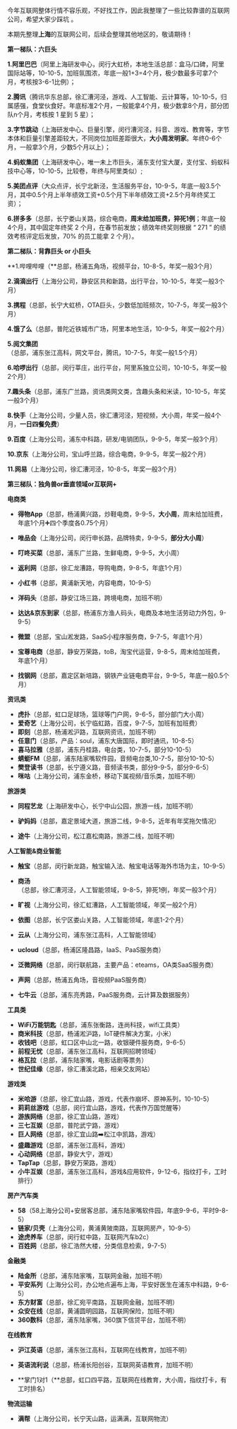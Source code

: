 今年互联网整体行情不容乐观，不好找工作，因此我整理了一些比较靠谱的互联网公司，希望大家少踩坑 。

本期先整理**上海**的互联网公司，后续会整理其他地区的，敬请期待！

**第一梯队：六巨头**

**1.阿里巴巴**（阿里上海研发中心，闵行大虹桥，本地生活总部：盒马/口碑，阿里国际站等，10-10-5，加班氛围浓，年底一般1+3=4个月，极少数最多可拿7个月，考核按3-6-1比例）；

**2.腾讯**（腾讯华东总部，徐汇漕河泾，游戏、人工智能、云计算等，10-10-5，归属感强，食堂伙食好。年底标准2个月，一般能拿4个月，极少数拿8个月，部分团队n个月，考核按 1 星到 5 星）；

**3.字节跳动**（上海研发中心、巨量引擎，闵行漕河泾，抖音、游戏、教育等，字节本体和巨量引擎差距较大，不同岗位加班差距很大，**大小周发明家**。年终0-6个月，一般拿3个月，少数5个月以上）；

**4.蚂蚁集团**（上海研发中心，唯一未上市巨头，浦东支付宝大厦，支付宝、蚂蚁科技中心等，10-10-5，比较卷，年终与阿里类似）;

**5.美团点评**（大众点评，长宁北新泾，生活服务平台，10-9-5，年底一般3.5个月，其中0.5个月上半年绩效工资+0.5个月下半年绩效工资+2.5个月年终奖工资）；

**6.拼多多**（总部，长宁娄山关路，综合电商，**周末给加班费，猝死1例**；年底一般4个月，其中固定年终奖 2 个月，在春节前发放；绩效年终奖则根据 “ 271 ” 的绩效考核评定后发放，70% 的员工能拿 2 个月）。



**第二梯队：背靠巨头 or 小巨头**

**1.哔哩哔哩（**总部，杨浦五角场，视频平台，10-8-5，年奖一般3个月）

**2.滴滴出行**（上海分公司，静安区共和新路，出行平台，10-10-5，年奖一般3个月）

**3.携程**（总部，长宁大虹桥，OTA巨头，少数低加班频次，10-7-5，年奖一般3个月）

**4.饿了么**（总部，普陀近铁城市广场，阿里本地生活，10-9-5，年奖一般2个月）

**5.阅文集团**（总部，浦东张江高科，网文平台，腾讯，10-7-5，年奖一般1.5个月）

**6.哈啰出行**（总部，闵行莘庄，出行平台，阿里系独立公司，10-10-5，年奖一般2个月）

**7.趣头条**（总部，浦东广兰路，资讯类网文类，含趣头条和米读，10-10-5，年奖一般3个月）

**8.快手**（上海分公司，少量人员，徐汇漕河泾，短视频，大小周，年奖一般4个月，**一日四餐免费**）

**9.百度**（上海分公司，浦东中科路，研发/电销团队，9-9-5，年奖一般3个月）

**10.京东**（上海分公司，宝山呼兰路，综合电商，9-9-5，年奖一般2个月）

**11.网易**（上海分公司，徐汇漕河泾，10-8-5，年奖一般3个月）

**第三梯队：独角兽or垂直领域or互联网+**

**电商类**

- **得物App**（总部，杨浦黄兴路，炒鞋电商，9-9-5，**大小周**，周末给加班费，年底1个月➕四个季度各0.75个月）

- **唯品会**（上海分公司，闵行申长路，品牌特卖，9-9-5，**部分大小周**）

- **叮咚买菜**（总部，浦东广兰路，生鲜电商，9-9-5，大小周）

- **返利网**（总部，徐汇龙漕路，导购电商，9-8-5，年底1个月）

- **小红书**（总部，黄浦新天地，内容电商，10-9-5）

- **洋码头**（总部，静安江场三路，跨境电商，加班不明）

- **达达&京东到家**（总部，杨浦东方渔人码头，电商及本地生活劳动力外包，9-9-5）

- **微盟**（总部，宝山淞发路，SaaS小程序服务商，9-7-5，年底1个月）

- **宝尊电商**（总部，静安万荣路，toB，淘宝代运营，9-8-5，周末给加班费，年底1个月）

- **找钢网**（总部，嘉定区新培路，钢铁产业链电商平台，9-9-5，年底一般0.5个月）

  

**资讯类**

- **虎扑**（总部，虹口足球场，篮球等门户网，9-6-5，部分部门大小周）
- **爱奇艺**（上海分公司，长宁临虹路，百度，9-7-5，加班有加班费）
- **即刻**（总部，杨浦淞沪路，互联网资讯，加班不明）
- **任意门**（总部，产品：soul，浦东大唐国际，即时通讯，10-8-5）
- **喜马拉雅**（总部，浦东丹桂路，电台类，10-7-5，部分10-10-5）
- **蜻蜓FM**（总部，浦东陆家嘴软件园，音频电台类,10-7-5，部分10-10-5）
- **樊登读书**（总部，长宁遵义路，音频读书类，部分9-9-5，部分9-6-5）
- **咪咕**（上海分公司，浦东金桥，移动下属视频/音乐类，加班不明）

**旅游类**

- **同程艺龙**（上海研发中心，长宁中山公园，旅游一线，加班不明）

- **驴妈妈**（总部，嘉定景域大道，旅游二线，9-8-5，近年有年奖拖欠情况）

- **途牛**（上海分公司，松江嘉松南路，旅游二线，加班不明）

  

**人工智能&商业智能**

- **触宝**（总部，闵行新龙路，触宝输入法、触宝电话等海外市场为主，10-9-5）

- **商汤**（总部，徐汇漕河泾，人工智能领域，9-8-5，猝死1例，年奖一般3个月）

- **旷视**（上海分公司，徐汇虹漕路，人工智能领域，年奖一般2个月）

- **依图**（总部，长宁区娄山关路，人工智能领域，年底1-2个月）

- **云从**（上海分公司，浦东张江高科，人工智能领域）

- **ucloud**（总部，杨浦区隆昌路，IaaS、PaaS服务商）

- **泛微网络**（总部，闵行联航路，主要产品：eteams，OA类SaaS服务商）

- **声网**（总部，杨浦五角场，音视频PaaS服务商）

- **七牛云**（总部，浦东亮秀路，PaaS服务商，云计算及数据服务）

  

**工具类**

- **WiFi万能钥匙**（总部，浦东张衡路，连尚科技，wifi工具类）
- **商米科技**（总部，杨浦淞沪路，IoT硬件解决方案，小米）
- **收钱吧**（总部，虹口区中山北一路，收银硬件服务商，9-6-5）
- **前程无忧**（总部，浦东张江高科，互联网招聘领域）
- **格瓦拉**（总部，浦东陆家嘴，电影话剧等票务）
- **世纪佳缘**（总部，徐汇漕溪北路，相亲交友网站）

**游戏类**

- **米哈游**（总部，徐汇宜山路，游戏，代表作崩坏、原神系列，10-10-5）
- **莉莉丝游戏**（总部，闵行宜山路，游戏，代表作万国觉醒等）
- **游族网络**（总部，徐汇宜山路，游戏）
- **三七互娱**（总部，普陀武宁路，游戏）
- **巨人网络**（总部，徐汇宜山路➡️松江中凯路，游戏）
- **盛趣游戏**（总部，浦东张江高科，游戏）
- **心动网络**（总部，静安大宁，游戏）
- **TapTap**（总部，静安万荣路，游戏）
- **小牛互娱**（总部，浦东张江高科，游戏&应用软件，9-12-6，指纹打卡，工时排行）

**房产汽车类**

- **58**（58上海分公司+安居客总部，浦东陆家嘴软件园，年底9-9-6，平时9-8-5）
- **链家/贝壳**（上海分公司，黄浦黄陂南路，互联网房产，10-9-5）
- **途虎养车**（总部，闵行虹中路，互联网汽车b2c）
- **百姓网**（总部，徐汇浩然大楼，分类信息检索，9-7-5）

**金融类**

- **陆金所**（总部，浦东陆家嘴，互联网金融，加班不明）
- **平安系列**（上海分公司，办公地点遍布上海，平安好医生在浦东中科路，9-6-5）
- **东方财富**（总部，徐汇宛平南路，互联网金融，加班不明）
- **众安在线**（总部，黄浦圆明园路，互联网保险，加班不明）
- **360数科**（总部，浦东陆家嘴，360旗下信贷平台，加班不明）

**在线教育**

- **沪江英语**（总部，浦东张江高科，互联网在线教育，加班不明）

- **英语流利说**（总部，杨浦长阳创谷，互联网英语教育，加班不明）

- **掌门1对1（**总部，虹口四平路，互联网在线教育，大小周，指纹打卡，有工时排名）

  

**物流运输**

- **满帮**（上海分公司，长宁天山路，运满满，互联网物流）